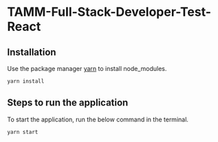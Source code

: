 # TAMM-Full-Stack-Developer-Test-React


## Installation

Use the package manager [yarn](https://yarnpkg.com/) to install node_modules.

```bash
yarn install
```

## Steps to run the application

To start the application, run the below command in the terminal.

```bash
yarn start
```
